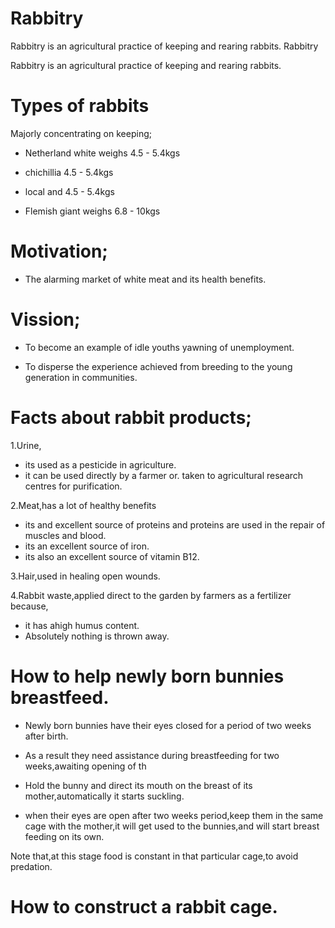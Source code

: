 # Rabbitry

Rabbitry is an agricultural practice of keeping and rearing rabbits.
Rabbitry

Rabbitry is an agricultural practice of keeping and rearing rabbits.
# Types of rabbits

Majorly concentrating on keeping;
    
+ Netherland white weighs 4.5 - 5.4kgs
    
    
+ chichillia 4.5 - 5.4kgs

+ local and 4.5 - 5.4kgs
    
+ Flemish giant weighs 6.8 - 10kgs

# Motivation;
    
+ The alarming market of white meat and its health benefits.
      
 #  Vission;
    
+ To become an example of idle youths yawning of unemployment.
    
+ To disperse the experience achieved from breeding to the young generation in communities.

# Facts about rabbit products;

1.Urine,
* its used as a pesticide in agriculture.
* it can be used directly by a farmer or.
  taken to agricultural research centres for purification.

2.Meat,has a lot of healthy benefits
 * its and excellent source of proteins and proteins are used in the repair of muscles and blood.
 * its an excellent source of iron.
 * its also an excellent source of vitamin B12.

3.Hair,used in healing open wounds.

4.Rabbit waste,applied direct to the garden by farmers as a fertilizer because,
* it has ahigh humus content.
* Absolutely nothing is thrown away.

# How to help newly born bunnies breastfeed.
    
+ Newly born bunnies have their eyes closed for a period of two weeks after birth.
    
+ As a result they need assistance during breastfeeding for two weeks,awaiting opening of th
    
+ Hold the bunny and direct its mouth on the breast of its mother,automatically it starts suckling.
    
+ when their eyes are open after two weeks period,keep them in the same cage with the mother,it will get used to the bunnies,and will start breast feeding on its own.
    
Note that,at this stage food is constant in that particular cage,to avoid predation.

# How to construct a rabbit cage.
